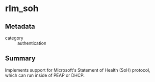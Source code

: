 # rlm_soh
## Metadata
<dl>
  <dt>category</dt><dd>authentication</dd>
</dl>

## Summary

Implements support for Microsoft's Statement of Health (SoH)
protocol, which can run inside of PEAP or DHCP.
